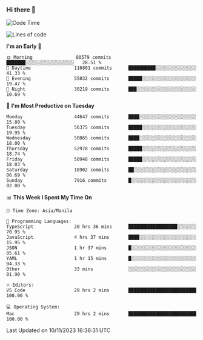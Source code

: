 ### Hi there 👋

<!--START_SECTION:waka-->
![Code Time](http://img.shields.io/badge/Code%20Time-4%2C514%20hrs-blue)

![Lines of code](https://img.shields.io/badge/From%20Hello%20World%20I%27ve%20Written-112.9%20million%20lines%20of%20code-blue)

**I'm an Early 🐤** 

```text
🌞 Morning                80579 commits       ███████░░░░░░░░░░░░░░░░░░   28.51 % 
🌆 Daytime                116801 commits      ██████████░░░░░░░░░░░░░░░   41.33 % 
🌃 Evening                55032 commits       █████░░░░░░░░░░░░░░░░░░░░   19.47 % 
🌙 Night                  30219 commits       ███░░░░░░░░░░░░░░░░░░░░░░   10.69 % 
```
📅 **I'm Most Productive on Tuesday** 

```text
Monday                   44647 commits       ████░░░░░░░░░░░░░░░░░░░░░   15.80 % 
Tuesday                  56375 commits       █████░░░░░░░░░░░░░░░░░░░░   19.95 % 
Wednesday                50865 commits       ████░░░░░░░░░░░░░░░░░░░░░   18.00 % 
Thursday                 52978 commits       █████░░░░░░░░░░░░░░░░░░░░   18.74 % 
Friday                   50948 commits       █████░░░░░░░░░░░░░░░░░░░░   18.03 % 
Saturday                 18902 commits       ██░░░░░░░░░░░░░░░░░░░░░░░   06.69 % 
Sunday                   7916 commits        █░░░░░░░░░░░░░░░░░░░░░░░░   02.80 % 
```


📊 **This Week I Spent My Time On** 

```text
🕑︎ Time Zone: Asia/Manila

💬 Programming Languages: 
TypeScript               20 hrs 36 mins      ██████████████████░░░░░░░   70.95 % 
JavaScript               4 hrs 37 mins       ████░░░░░░░░░░░░░░░░░░░░░   15.95 % 
JSON                     1 hr 37 mins        █░░░░░░░░░░░░░░░░░░░░░░░░   05.61 % 
YAML                     1 hr 15 mins        █░░░░░░░░░░░░░░░░░░░░░░░░   04.33 % 
Other                    33 mins             ░░░░░░░░░░░░░░░░░░░░░░░░░   01.90 % 

🔥 Editors: 
VS Code                  29 hrs 2 mins       █████████████████████████   100.00 % 

💻 Operating System: 
Mac                      29 hrs 2 mins       █████████████████████████   100.00 % 
```


 Last Updated on 10/11/2023 16:36:31 UTC
<!--END_SECTION:waka-->


<!--
**rad182/rad182** is a ✨ _special_ ✨ repository because its `README.md` (this file) appears on your GitHub profile.

Here are some ideas to get you started:

- 🔭 I’m currently working on ...
- 🌱 I’m currently learning ...
- 👯 I’m looking to collaborate on ...
- 🤔 I’m looking for help with ...
- 💬 Ask me about ...
- 📫 How to reach me: ...
- 😄 Pronouns: ...
- ⚡ Fun fact: ...
-->
